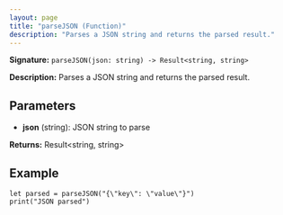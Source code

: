 ```yaml
---
layout: page
title: "parseJSON (Function)"
description: "Parses a JSON string and returns the parsed result."
---
```


**Signature:** `parseJSON(json: string) -> Result<string, string>`

**Description:** Parses a JSON string and returns the parsed result.

## Parameters

- **json** (string): JSON string to parse

**Returns:** Result<string, string>

## Example

```osprey
let parsed = parseJSON("{\"key\": \"value\"}")
print("JSON parsed")
```
